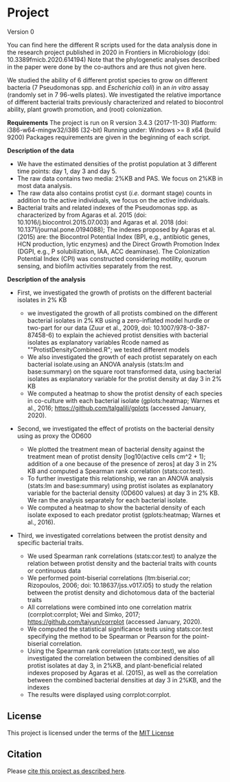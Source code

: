 # Project

Version 0

You can find here the different R scripts used for the data analysis done in the research project published in 2020 in Frontiers in Microbiology (doi: 10.3389fmicb.2020.614194)
Note that the phylogenetic analyses described in the paper were done by the co-authors and are thus not given here.

We studied the ability of 6 different protist species to grow on different bacteria (7 Pseudomonas spp. and *Escherichia coli*) in an *in vitro* assay (randomly set in 7 96-wells plates). We investigated the relative importance of different bacterial traits previously characterized and related to biocontrol ability, plant growth promotion, and (root) colonization.

**Requirements**
The project is run on R version 3.4.3 (2017-11-30)
Platform: i386-w64-mingw32/i386 (32-bit)
Running under: Windows >= 8 x64 (build 9200)
Packages requirements are given in the beginning of each script.

**Description of the data**

* We have the estimated densities of the protist population at 3 different time points: day 1, day 3 and day 5.
* The raw data contains two media: 2%KB and PAS. We focus on 2%KB in most data analysis.
* The raw data also contains protist cyst (*i.e.* dormant stage) counts in addition to the active individuals, we focus on the active individuals.
* Bacterial traits and related indexes of the Pseudomonas spp. as characterized by from Agaras et al. 2015 (doi: 10.1016/j.biocontrol.2015.07.003) and Agaras et al.   2018 (doi: 10.1371/journal.pone.0194088); The indexes proposed by Agaras et al. (2015) are: the Biocontrol Potential Index (BPI, e.g., antibiotic genes, HCN         production, lytic enzymes) and the Direct Growth Promotion Index (DGPI, e.g., P solubilization, IAA, ACC deaminase). The Colonization Potential Index (CPI) was     constructed considering motility, quorum sensing, and biofilm activities separately from the rest.
  
**Description of the analysis**
* First, we investigated the growth of protists on the different bacterial isolates in 2% KB
    *   we investigated the growth of all protists combined on the different bacterial isolates in 2% KB using a zero-inflated model hurdle or two-part for our             data (Zuur et al., 2009, doi: 10.1007/978-0-387-87458-6) to explain the achieved protist densities with bacterial isolates as explanatory variables 
        Rcode named as ""ProtistDensityCombined.R"; we tested different models
    *   We also investigated the growth of each protist separately on each bacterial isolate.using an ANOVA analysis (stats:lm and base:summary) on the square               root transformed data, using bacterial isolates as explanatory variable for the protist density at day 3 in 2% KB
    *   We computed a heatmap to show the protist density of each species in co-culture with each bacterial isolate (gplots:heatmap; Warnes et al., 2016;                   https://github.com/talgalili/gplots (accessed January, 2020).

* Second, we investigated the effect of protists on the bacterial density using as proxy the OD600
    *   We plotted the treatment mean of bacterial density against the treatment mean of protist density [log10(active cells cm^2 + 1); addition of a one because
        of the presence of zeros] at day 3 in 2% KB and computed a Spearman rank correlation (stats:cor.test).
    *   To further investigate this relationship, we ran an ANOVA analysis (stats:lm and base:summary) using protist isolates as explanatory variable for
        the bacterial density (OD600 values) at day 3 in 2% KB. We ran the analysis separately for each bacterial isolate. 
    *   We computed a heatmap to show the bacterial density of each isolate exposed to each predator protist (gplots:heatmap; Warnes et al., 2016).

* Third, we investigated correlations between the protist density and specific bacterial traits.
    *   We used Spearman rank correlations (stats:cor.test) to analyze the relation between protist density and the bacterial traits with counts or continuous data
    *   We performed point-biserial correlations (ltm:biserial.cor; Rizopoulos, 2006; doi: 10.18637/jss.v017.i05) to study the relation between the protist density         and dichotomous data of the bacterial traits
    *   All correlations were combined into one correlation matrix (corrplot:corrplot; Wei and Simko, 2017; https://github.com/taiyun/corrplot (accessed January,           2020).
    *   We computed the statistical significance tests using stats:cor.test specifying the method to be Spearman or Pearson for the point-biserial correlation.
    *   Using the Spearman rank correlation (stats:cor.test), we also investigated the correlation between the combined densities of all protist isolates at day 3,         in 2%KB, and plant-beneficial related indexes proposed by Agaras et al. (2015), as well as the correlation between the combined bacterial densities at day 3         in 2%KB, and the indexes
    *   The results were displayed using corrplot:corrplot.


## License

This project is licensed under the terms of the [MIT License](/LICENSE.md)

## Citation

Please [cite this project as described here](/CITATION.md).
